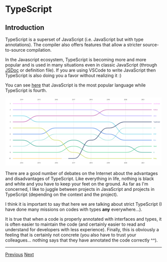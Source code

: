 # TypeScript

## Introduction

TypeScript is a superset of JavaScript (i.e. JavaScript but with type annotations). The compiler also offers features that allow a stricter source-to-source compilation.

In the Javascript ecosystem, TypeScript is becoming more and more popular and is used in many situations even in classic JavaScript (through [JSDoc](https://jsdoc.app/) or definition file). 
If you are using VSCode to write JavaScript then TypeScript is also doing you a favor without realizing it :) 

You can see [here](https://octoverse.github.com/) that JavaScript is the most popular language while TypeScript is fourth.

<img src="./../../../assets/typescript/Octoverse-state.png" alt="Octoverse state" width="800"/>

There are a good number of debates on the Internet about the advantages and disadvantages of TypeScript. Like everything in life, nothing is black and white and you have to keep your feet on the ground. As far as I'm concerned, I like to juggle between projects in JavaScript and projects in TypeScript (depending on the context and the project).

I think it is important to say that here we are talking about strict TypeScript (I have done many missions on codes with types **any** everywhere...).

It is true that when a code is properly annotated with interfaces and types, it is often easier to maintain the code (and certainly easier to read and understand for developers with less experience). Finally, this is obviously a feeling that is certainly not concrete (you also have to trust your colleagues... nothing says that they have annotated the code correctly ^^).

---

[Previous](../ecmascript/tc39.md)
[Next](./README.md)